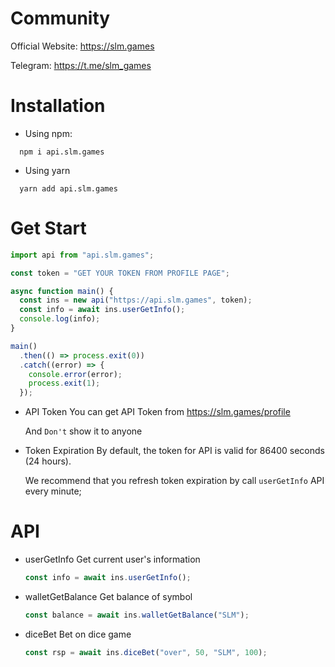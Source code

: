 # Community

Official Website: https://slm.games

Telegram: https://t.me/slm_games

# Installation

- Using npm:

```shell
  npm i api.slm.games
```

- Using yarn

```shell
  yarn add api.slm.games
```

# Get Start

```javascript
import api from "api.slm.games";

const token = "GET YOUR TOKEN FROM PROFILE PAGE";

async function main() {
  const ins = new api("https://api.slm.games", token);
  const info = await ins.userGetInfo();
  console.log(info);
}

main()
  .then(() => process.exit(0))
  .catch((error) => {
    console.error(error);
    process.exit(1);
  });
```

- API Token
  You can get API Token from https://slm.games/profile

  And `Don't` show it to anyone

- Token Expiration
  By default, the token for API is valid for 86400 seconds (24 hours).

  We recommend that you refresh token expiration by call `userGetInfo` API every minute;

# API

- userGetInfo
  Get current user's information

  ```javascript
  const info = await ins.userGetInfo();
  ```

- walletGetBalance
  Get balance of symbol

  ```javascript
  const balance = await ins.walletGetBalance("SLM");
  ```

- diceBet
  Bet on dice game

  ```javascript
  const rsp = await ins.diceBet("over", 50, "SLM", 100);
  ```
